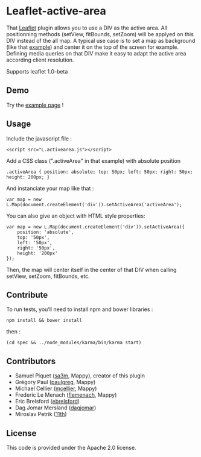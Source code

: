 Leaflet-active-area
===============

That [Leaflet](http://leafletjs.com) plugin allows you to use a DIV as the active area.
All positionning methods (setView, fitBounds, setZoom) will be applyed on this DIV instead of the all map.
A typical use case is to set a map as background (like that [example](http://mappy.github.io/Leaflet-active-area/examples/index.html)) and center it on the top of the screen for example.
Defining media queries on that DIV make it easy to adapt the active area according client resolution.

Supports leaflet 1.0-beta

## Demo

Try the [example page](http://mappy.github.io/Leaflet-active-area/examples/index.html) !

## Usage

Include the javascript file :

    <script src="L.activearea.js"></script>

Add a CSS class (".activeArea" in that example) with absolute position

    .activeArea { position: absolute; top: 50px; left: 50px; right: 50px; height: 200px; }

And instanciate your map like that :

    var map = new L.Map(document.createElement('div')).setActiveArea('activeArea');

You can also give an object with HTML style properties:

    var map = new L.Map(document.createElement('div')).setActiveArea({
        position: 'absolute',
        top: '50px',
        left: '50px',
        right: '50px',
        height: '200px'
    });

Then, the map will center itself in the center of that DIV when calling setView, setZoom, fitBounds, etc.

## Contribute

To run tests, you’ll need to install npm and bower libraries :

`npm install && bower install`

then :

`(cd spec && ../node_modules/karma/bin/karma start)`

## Contributors

- Samuel Piquet ([sa3m](https://github.com/sa3m), Mappy), creator of this plugin
- Grégory Paul ([paulgreg](https://github.com/paulgreg), Mappy)
- Michael Cellier ([mcellier](https://github.com/mcellier), Mappy)
- Frederic Le Menach ([flemenach](https://github.com/flemenach), Mappy)
- Eric Brelsford ([ebrelsford](https://github.com/ebrelsford))
- Dag Jomar Mersland ([dagjomar](https://github.com/dagjomar))
- Miroslav Petrik ([11th](https://github.com/11th))

## License

This code is provided under the Apache 2.0 license.
